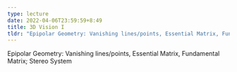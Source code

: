 ```yaml
---
type: lecture
date: 2022-04-06T23:59:59+8:49
title: 3D Vision I
tldr: "Epipolar Geometry: Vanishing lines/points, Essential Matrix, Fundamental Matrix; Stereo System"
---
```

Epipolar Geometry: Vanishing lines/points, Essential Matrix, Fundamental Matrix; Stereo System
